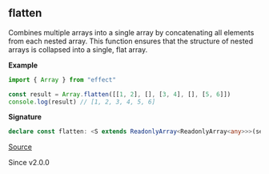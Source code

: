 ## flatten

Combines multiple arrays into a single array by concatenating all elements
from each nested array. This function ensures that the structure of nested
arrays is collapsed into a single, flat array.

**Example**

```ts
import { Array } from "effect"

const result = Array.flatten([[1, 2], [], [3, 4], [], [5, 6]])
console.log(result) // [1, 2, 3, 4, 5, 6]
```

**Signature**

```ts
declare const flatten: <S extends ReadonlyArray<ReadonlyArray<any>>>(self: S) => ReadonlyArray.Flatten<S>
```

[Source](https://github.com/Effect-TS/effect/tree/main/packages/effect/src/Array.ts#L2385)

Since v2.0.0